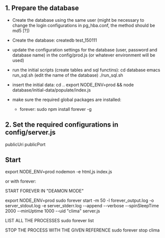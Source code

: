 
## 1. Prepare the database

- Create the database using the same user (might be necessary to change the login configurations in pg_hba.conf, the method should be md5 [?])

- Create the database:
	createdb test_150111

- update the configuration settings for the database (user, password and database name) in the config/prod.js (or whatever environment will be used)
 
- run the initial scripts (create tables and sql functins): 
    cd database
    emacs run_sql.sh (edit the name of the database)
    ./run_sql.sh

- insert the initial data: 
    cd ..
    export NODE_ENV=prod && node database/initial-data/populate/index.js 

- make sure the required global packages are installed:
    - forever: sudo npm install forever -g


## 2. Set the required configurations in config/server.js

publicUri
publicPort





## Start 

export NODE_ENV=prod
nodemon -e html,js index.js

or with forever:

START FOREVER IN "DEAMON MODE"

export NODE_ENV=prod
sudo forever start -m 50 -l forever_output.log -o server_stdout.log -e server_stderr.log --append --verbose --spinSleepTime 2000 --minUptime 1000  --uid "clima" server.js

LIST ALL THE PROCESSES
sudo forever list

STOP THE PROCESS WITH THE GIVEN REFERENCE
sudo forever stop clima


